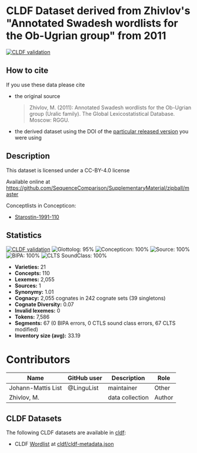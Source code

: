 # CLDF Dataset derived from Zhivlov's "Annotated Swadesh wordlists for the Ob-Ugrian group" from 2011

[![CLDF validation](https://github.com/SequenceComparison/zhivlovobugrian/workflows/CLDF-validation/badge.svg)](https://github.com/SequenceComparison/zhivlovobugrian/actions?query=workflow%3ACLDF-validation)

## How to cite

If you use these data please cite
- the original source
  > Zhivlov, M. (2011): Annotated Swadesh wordlists for the Ob-Ugrian group (Uralic family). The Global Lexicostatistical Database. Moscow: RGGU.
- the derived dataset using the DOI of the [particular released version](../../releases/) you were using

## Description


This dataset is licensed under a CC-BY-4.0 license

Available online at https://github.com/SequenceComparison/SupplementaryMaterial/zipball/master


Conceptlists in Concepticon:
- [Starostin-1991-110](https://concepticon.clld.org/contributions/Starostin-1991-110)
## Statistics


[![CLDF validation](https://github.com/SequenceComparison/zhivlovobugrian/workflows/CLDF-validation/badge.svg)](https://github.com/SequenceComparison/zhivlovobugrian/actions?query=workflow%3ACLDF-validation)
![Glottolog: 95%](https://img.shields.io/badge/Glottolog-95%25-green.svg "Glottolog: 95%")
![Concepticon: 100%](https://img.shields.io/badge/Concepticon-100%25-brightgreen.svg "Concepticon: 100%")
![Source: 100%](https://img.shields.io/badge/Source-100%25-brightgreen.svg "Source: 100%")
![BIPA: 100%](https://img.shields.io/badge/BIPA-100%25-brightgreen.svg "BIPA: 100%")
![CLTS SoundClass: 100%](https://img.shields.io/badge/CLTS%20SoundClass-100%25-brightgreen.svg "CLTS SoundClass: 100%")

- **Varieties:** 21
- **Concepts:** 110
- **Lexemes:** 2,055
- **Sources:** 1
- **Synonymy:** 1.01
- **Cognacy:** 2,055 cognates in 242 cognate sets (39 singletons)
- **Cognate Diversity:** 0.07
- **Invalid lexemes:** 0
- **Tokens:** 7,586
- **Segments:** 67 (0 BIPA errors, 0 CTLS sound class errors, 67 CLTS modified)
- **Inventory size (avg):** 33.19

# Contributors

Name | GitHub user | Description | Role
--- | --- | --- | ---
Johann-Mattis List | @LinguList | maintainer | Other 
Zhivlov, M. | | data collection | Author




## CLDF Datasets

The following CLDF datasets are available in [cldf](cldf):

- CLDF [Wordlist](https://github.com/cldf/cldf/tree/master/modules/Wordlist) at [cldf/cldf-metadata.json](cldf/cldf-metadata.json)